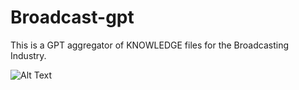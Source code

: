 # Broadcast-gpt
This is a GPT aggregator of KNOWLEDGE files for the Broadcasting Industry.


![Alt Text](https://github.com/videofeedback/broadcast-gpt/blob/main/images/aggregator_system.png)
